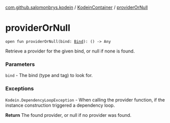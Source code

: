 [com.github.salomonbrys.kodein](../index.md) / [KodeinContainer](index.md) / [providerOrNull](.)

# providerOrNull

`open fun providerOrNull(bind: `[`Bind`](../-kodein/-bind/index.md)`): () -> Any`

Retrieve a provider for the given bind, or null if none is found.

### Parameters

`bind` - The bind (type and tag) to look for.

### Exceptions

`Kodein.DependencyLoopException` - When calling the provider function, if the instance construction triggered a dependency loop.

**Return**
The found provider, or null if no provider was found.

